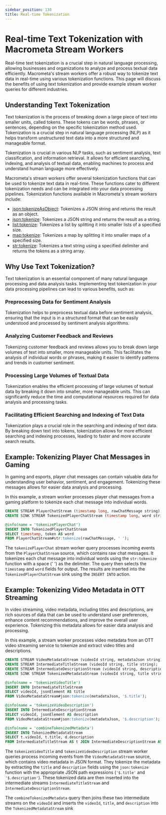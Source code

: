 ```yaml
---
sidebar_position: 130
title: Real-time Tokenization
---
```


# Real-time Text Tokenization with Macrometa Stream Workers

Real-time text tokenization is a crucial step in natural language processing, allowing businesses and organizations to analyze and process textual data efficiently. Macrometa's stream workers offer a robust way to tokenize text data in real-time using various tokenization functions. This page will discuss the benefits of using text tokenization and provide example stream worker queries for different industries.

## Understanding Text Tokenization

Text tokenization is the process of breaking down a large piece of text into smaller units, called tokens. These tokens can be words, phrases, or sentences, depending on the specific tokenization method used. Tokenization is a crucial step in natural language processing (NLP) as it helps transform unstructured text data into a more structured and manageable format.

Tokenization is crucial in various NLP tasks, such as sentiment analysis, text classification, and information retrieval. It allows for efficient searching, indexing, and analysis of textual data, enabling machines to process and understand human language more effectively.

Macrometa's stream workers offer several tokenization functions that can be used to tokenize text data in real-time. These functions cater to different tokenization needs and can be integrated into your data processing pipelines. Tokenization functions available in Macrometa's stream workers include:

- [json:tokenizeAsObject](../cep/query-guide/functions/json/tokenizeAsObject): Tokenizes a JSON string and returns the result as an object.
- [json:tokenize](../cep/query-guide/functions/json/tokenize): Tokenizes a JSON string and returns the result as a string.
- [list:tokenize](../cep/query-guide/functions/list/tokenize): Tokenizes a list by splitting it into smaller lists of a specified size.
- [map:tokenize](../cep/query-guide/functions/map/tokenize): Tokenizes a map by splitting it into smaller maps of a specified size.
- [str:tokenize](../cep/query-guide/functions/str/tokenize): Tokenizes a text string using a specified delimiter and returns the tokens as a string array.

## Why Use Text Tokenization?

Text tokenization is an essential component of many natural language processing and data analysis tasks. Implementing text tokenization in your data processing pipelines can lead to various benefits, such as:

### Preprocessing Data for Sentiment Analysis

Tokenization helps to preprocess textual data before sentiment analysis, ensuring that the input is in a structured format that can be easily understood and processed by sentiment analysis algorithms.

### Analyzing Customer Feedback and Reviews

Tokenizing customer feedback and reviews allows you to break down large volumes of text into smaller, more manageable units. This facilitates the analysis of individual words or phrases, making it easier to identify patterns and trends in customer sentiment.

### Processing Large Volumes of Textual Data

Tokenization enables the efficient processing of large volumes of textual data by breaking it down into smaller, more manageable units. This can significantly reduce the time and computational resources required for data analysis and processing tasks.

### Facilitating Efficient Searching and Indexing of Text Data

Tokenization plays a crucial role in the searching and indexing of text data. By breaking down text into tokens, tokenization allows for more efficient searching and indexing processes, leading to faster and more accurate search results.

## Example: Tokenizing Player Chat Messages in Gaming

In gaming and esports, player chat messages can contain valuable data for understanding user behavior, sentiment, and engagement. Tokenizing these messages allows for easier data analysis and processing.

In this example, a stream worker processes player chat messages from a gaming platform to tokenize each chat message into individual words.

```sql
CREATE STREAM PlayerChatStream (timestamp long, rawChatMessage string);
CREATE SINK STREAM TokenizedPlayerChatStream (timestamp long, word string);

@info(name = 'tokenizePlayerChat')
INSERT INTO TokenizedPlayerChatStream
SELECT timestamp, token AS word
FROM PlayerChatStream#str:tokenize(rawChatMessage, ' ');
```

The `tokenizePlayerChat` stream worker query processes incoming events from the `PlayerChatStream` source, which contains raw chat messages. It tokenizes each chat message into individual words using the `str:tokenize` function with a space (' ') as the delimiter. The query then selects the `timestamp` and `word` fields for output. The results are inserted into the `TokenizedPlayerChatStream` sink using the `INSERT INTO` action.

## Example: Tokenizing Video Metadata in OTT Streaming

In video streaming, video metadata, including titles and descriptions, are rich sources of data that can be used to understand user preferences, enhance content recommendations, and improve the overall user experience. Tokenizing this metadata allows for easier data analysis and processing.

In this example, a stream worker processes video metadata from an OTT video streaming service to tokenize and extract video titles and descriptions.

```sql
CREATE STREAM VideoMetadataStream (videoId string, metadataJson string);
CREATE STREAM IntermediateTitleStream (videoId string, title string);
CREATE STREAM IntermediateDescriptionStream (videoId string, description string);
CREATE SINK STREAM TokenizedMetadataStream (videoId string, title string, description string);

@info(name = 'tokenizeVideoTitle')
INSERT INTO IntermediateTitleStream
SELECT videoId, jsonElement AS title
FROM VideoMetadataStream#json:tokenize(metadataJson, '$.title');

@info(name = 'tokenizeVideoDescription')
INSERT INTO IntermediateDescriptionStream
SELECT videoId, jsonElement AS description
FROM VideoMetadataStream#json:tokenize(metadataJson, '$.description');

@info(name = 'combineTokenizedMetadata')
INSERT INTO TokenizedMetadataStream
SELECT t.videoId, t.title, d.description
FROM IntermediateTitleStream AS t JOIN IntermediateDescriptionStream AS d ON t.videoId == d.videoId;
```

The `tokenizeVideoTitle` and `tokenizeVideoDescription` stream worker queries process incoming events from the `VideoMetadataStream` source, which contains video metadata in JSON format. They tokenize the metadata by extracting the `title` and `description` fields using the `json:tokenize` function with the appropriate JSON path expressions (`'$.title'` and `'$.description'`). These tokenized data are then inserted into the intermediate streams `IntermediateTitleStream` and `IntermediateDescriptionStream`.

The `combineTokenizedMetadata` query then joins these two intermediate streams on the `videoId` and inserts the `videoId`, `title`, and `description` into the `TokenizedMetadataStream` sink
